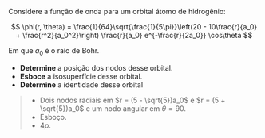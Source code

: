 Considere a função de onda para um orbital átomo de hidrogênio:

$$
\phi(r, \theta) = \frac{1}{64}\sqrt{\frac{1}{5\pi}}\left(20 - 10\frac{r}{a_0} + \frac{r^2}{a_0^2}\right) \frac{r}{a_0} e^{-\frac{r}{2a_0}} \cos\theta
$$

Em que $a_0$ é o raio de Bohr.

- **Determine** a posição dos nodos desse orbital.
- **Esboce** a isosuperfície desse orbital.
- **Determine** a identidade desse orbital

> - Dois nodos radiais em $r = (5 - \sqrt{5})a_0$ e $r = (5 + \sqrt{5})a_0$ e um nodo angular em $\theta = 90$.
> - Esboço.
> - $4p$.
